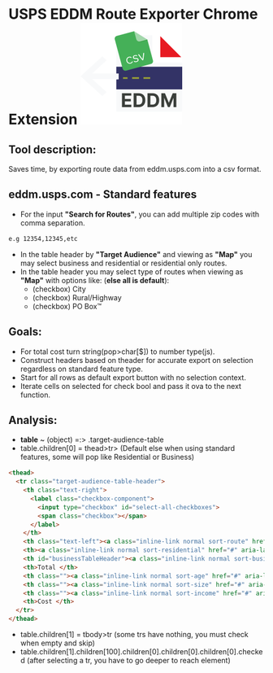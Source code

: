 # USPS EDDM Route Exporter Chrome Extension <img src="https://github.com/williamgregorio/eddm-route-exporter/blob/main/assets/eddm-exporter-extension-icon.png" width="200" alt="icon for eddm route exporter" />

## Tool description:
Saves time, by exporting route data from eddm.usps.com into a csv format.


## eddm.usps.com - Standard features
- For the input **"Search for Routes"**, you can add multiple zip codes with comma separation.
```bash
e.g 12354,12345,etc
```
- In the table header by **"Target Audience"** and viewing as **"Map"** you may select business and residential or residential only routes.
- In the table header you may select type of routes when viewing as **"Map"** with options like: (**else all is default**):
  - (checkbox) City
  - (checkbox) Rural/Highway
  - (checkbox) PO Box™

## Goals:
- For total cost turn string(pop>char[$]) to number type(js).
- Construct headers based on theader for accurate export on selection regardless on standard feature type.
- Start for all rows as default export button with no selection context.
- Iterate cells on selected for check bool and pass it ova to the next function.

## Analysis:
- **table** ~ (object) =:> .target-audience-table
- table.children[0] = thead>tr> (Default else when using standard features, some will pop like Residential or Business)
```html
<thead>
  <tr class="target-audience-table-header">
    <th class="text-right">
      <label class="checkbox-component">
        <input type="checkbox" id="select-all-checkboxes">
        <span class="checkbox"></span>
      </label>
    </th>
    <th class="text-left"><a class="inline-link normal sort-route" href="#" aria-label="Sort column order by Route">Route <img src="images/sort-icon.svg" alt="Sort icon"></a></th>
    <th><a class="inline-link normal sort-residential" href="#" aria-label="Sort column order by Residential">Residential <img src="images/sort-icon.svg" alt="Sort icon"></a></th>
    <th id="businessTableHeader"><a class="inline-link normal sort-business" href="#" aria-label="Sort column order by Business">Business <img src="images/sort-icon.svg" alt="Sort icon"></a></th>
    <th>Total </th>
    <th class=""><a class="inline-link normal sort-age" href="#" aria-label="Sort column order by Age">Age: <span id="lowerAgeTable">25</span>-<span id="upperAgeTable">34</span> <img src="images/sort-icon.svg" alt="Sort icon"></a></th>
    <th class=""><a class="inline-link normal sort-size" href="#" aria-label="Sort column order by Size">Size <img src="images/sort-icon.svg" alt="Sort icon"></a></th>
    <th class=""><a class="inline-link normal sort-income" href="#" aria-label="Sort column order by Income">Income <img src="images/sort-icon.svg" alt="Sort icon"></a></th>
    <th>Cost </th>
  </tr>
</thead>
```
- table.children[1] = tbody>tr (some trs have nothing, you must check when empty and skip)
- table.children[1].children[100].children[0].children[0].children[0].checked (after selecting a tr, you have to go deeper to reach element)
